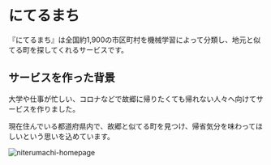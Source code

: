 # にてるまち

『にてるまち』は全国約1,900の市区町村を機械学習によって分類し、地元と似てる町を探してくれるサービスです。

## サービスを作った背景

大学や仕事が忙しい、コロナなどで故郷に帰りたくても帰れない人々へ向けてサービスを作りました。　　

現在住んでいる都道府県内で、故郷と似てる町を見つけ、帰省気分を味わってほしいという思いを込めています。


![niterumachi-homepage](https://user-images.githubusercontent.com/89641169/181743034-0031faa4-c3be-4a7f-a44d-9565076634a8.png)
